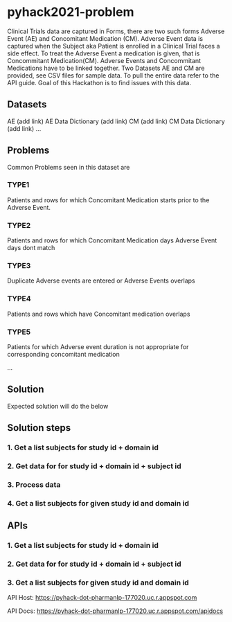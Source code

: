 # pyhack2021-problem 

Clinical Trials data are captured in Forms, there are two such forms Adverse Event (AE) and Concomitant Medication (CM). Adverse Event data is captured when the Subject aka Patient is enrolled in a Clinical Trial faces a side effect. To treat the Adverse Event a medication is given, that is Concommitant Medication(CM). Adverse Events and Concommitant Medications have to be linked together. Two Datasets AE and CM are provided, see CSV files for sample data. To pull the entire data refer to the API guide. Goal of this Hackathon is to find issues with this data. 

## Datasets

AE (add link)
AE Data Dictionary (add link)
CM (add link)
CM Data Dictionary (add link)
...

## Problems

Common Problems seen in this dataset are 

### TYPE1
Patients and rows for which Concomitant Medication starts prior to the Adverse Event.

### TYPE2
Patients and rows for which Concomitant Medication days Adverse Event days dont match 

### TYPE3
Duplicate Adverse events are entered or Adverse Events overlaps 

### TYPE4
Patients and rows which have Concomitant medication overlaps

### TYPE5
Patients for which Adverse event duration is not appropriate for corresponding concomitant medication 


...

## Solution 

Expected solution will do the below 

## Solution steps
### 1. Get a list subjects for study id + domain id
### 2. Get data for for study id + domain id + subject id
### 3. Process data
### 4. Get a list subjects for given study id and domain id

## APIs

### 1. Get a list subjects for study id + domain id
### 2. Get data for for study id + domain id + subject id
### 3. Get a list subjects for given study id and domain id

API Host: https://pyhack-dot-pharmanlp-177020.uc.r.appspot.com

API Docs: https://pyhack-dot-pharmanlp-177020.uc.r.appspot.com/apidocs
